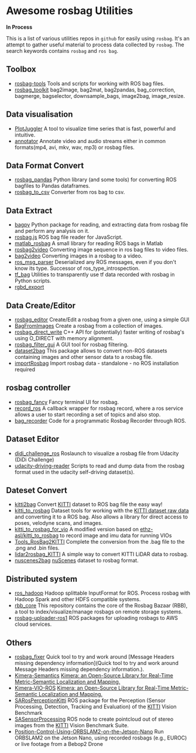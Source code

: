 # Awesome rosbag Utilities

**In Process**

This is a list of various utilities repos in `github` for easily using `rosbag`. It's an attempt to gather useful material to process data collected by `rosbag`. The search keywords contains `rosbag` and `ros bag`.

## Toolbox
- [rosbag-tools](https://github.com/Kautenja/rosbag-tools) Tools and scripts for working with ROS bag files.
- [rosbag_toolkit](https://github.com/neufieldrobotics/rosbag_toolkit) bag2image, bag2mat, bag2pandas, bag_correction, bagmerge, bagselector, downsample_bags, image2bag, image_resize.

## Data visualisation
- [PlotJuggler](https://github.com/facontidavide/PlotJuggler) A tool to visualize time series that is fast, powerful and intuitive.
- [annotator](https://github.com/dsgou/annotator) Annotate video and audio streams either in common formats(mp4, avi, mkv, wav, mp3) or rosbag files.

## Data Format Convert
- [rosbag_pandas](https://github.com/eurogroep/rosbag_pandas) Python library (and some tools) for converting ROS bagfiles to Pandas dataframes.
- [rosbag_to_csv](https://github.com/AtsushiSakai/rosbag_to_csv) Converter from ros bag to csv.

## Data Extract
- [bagpy](https://github.com/jmscslgroup/bagpy) Python package for reading, and extracting data from rosbag file and perform any analysis on it.
- [rosbag.js](rosbag.js) ROS bag file reader for JavaScript.
- [matlab_rosbag](https://github.com/bcharrow/matlab_rosbag) A small library for reading ROS bags in Matlab
- [rosbag2video](rosbag2video) Converting image sequence in ros bag files to video files.
- [bag2video](https://github.com/OSUrobotics/bag2video) Converting images in a rosbag to a video.
- [ros_msg_parser](https://github.com/facontidavide/ros_msg_parser) Deserialized any ROS messages, even if you don't know its type. Successor of ros_type_introspection.
- [tf_bag](https://github.com/IFL-CAMP/tf_bag) Utilities to transparently use tf data recorded with rosbag in Python scripts.
- [rgbd_export]()

## Data Create/Editor
- [rosbag_editor](https://github.com/facontidavide/rosbag_editor) Create/Edit a rosbag from a given one, using a simple GUI
- [BagFromImages](https://github.com/search?o=desc&p=2&q=rosbag&s=stars&type=Repositories) Create a rosbag from a collection of images.
- [rosbag_direct_write](https://github.com/osrf/rosbag_direct_write) C++ API for (potentially) faster writing of rosbag's using O_DIRECT with memory alignment.
- [rosbag_filter_gui](https://github.com/AtsushiSakai/rosbag_filter_gui) A GUI tool for rosbag filtering.
- [dataset2bag](https://github.com/lrse/dataset2bag) This package allows to convert non-ROS datasets containing images and other sensor data to a rosbag file.
- [importRosbag](https://github.com/event-driven-robotics/importRosbag) Import rosbag data - standalone - no ROS installation required

## rosbag controller
- [rosbag_fancy](https://github.com/xqms/rosbag_fancy) Fancy terminal UI for rosbag.
- [record_ros](https://github.com/epfl-lasa/record_ros) A callback wrapper for rosbag record, where a ros service allows a user to start recording a set of topics and also stop.
- [bag_recorder](https://github.com/joshs333/bag_recorder) Code for a programmatic Rosbag Recorder through ROS.

## Dataset Editor
- [didi_challenge_ros](didi_challenge_ros) Roslaunch to visualize a rosbag file from Udacity (DiDi Challenge)
- [udacity-driving-reader](https://github.com/rwightman/udacity-driving-reader) Scripts to read and dump data from the rosbag format used in the udacity self-driving dataset(s).

## Dateset Convert
- [kitti2bag](https://github.com/tomas789/kitti2bag) Convert [KITTI](http://www.cvlibs.net/datasets/kitti/index.php) dataset to ROS bag file the easy way!
- [kitti_to_rosbag](https://github.com/ethz-asl/kitti_to_rosbag) Dataset tools for working with the [KITTI dataset raw data](http://www.cvlibs.net/datasets/kitti/raw_data.php) and converting it to a ROS bag. Also allows a library for direct access to poses, velodyne scans, and images.
- [kitti_to_rosbag_for_vio](https://github.com/PetWorm/kitti_to_rosbag_for_vio) A modified version based on [ethz-asl/kitti_to_rosbag](https://github.com/ethz-asl/kitti_to_rosbag) to record image and imu data for running VIOs
- [Tools_RosBag2KITTI](https://github.com/leofansq/Tools_RosBag2KITTI) Complete the conversion from the .bag file to the .png and .bin files.
- [lidar2rosbag_KITTI](https://github.com/AbnerCSZ/lidar2rosbag_KITTI) A simple way to convert KITTI LiDAR data to rosbag.
- [nuscenes2bag](https://github.com/clynamen/nuscenes2bag) [nuScenes](https://www.nuscenes.org/) dataset to rosbag format.

## Distributed system
- [ros_hadoop](https://github.com/autovia/ros_hadoop) Hadoop splittable InputFormat for ROS. Process rosbag with Hadoop Spark and other HDFS compatible systems.
- [rbb_core](https://github.com/AMZ-Driverless/rbb_core) This repository contains the core of the Rosbag Bazaar (RBB), a tool to index/visualize/manage rosbags on remote storage systems.
- [rosbag-uploader-ros1](https://github.com/search?o=desc&p=4&q=rosbag&s=stars&type=Repositories) ROS packages for uploading rosbags to AWS cloud services.

## Others
- [rosbag_fixer](https://github.com/gavanderhoorn/rosbag_fixer) Quick tool to try and work around [Message Headers missing dependency information](Quick tool to try and work around Message Headers missing dependency information.).
- [Kimera-Semantics](https://github.com/MIT-SPARK/Kimera-Semantics)  [Kimera: an Open-Source Library for Real-Time Metric-Semantic Localization and Mapping.](https://arxiv.org/abs/1910.02490)
- [Kimera-VIO-ROS](https://github.com/MIT-SPARK/Kimera-VIO-ROS) [Kimera: an Open-Source Library for Real-Time Metric-Semantic Localization and Mapping.](https://arxiv.org/abs/1910.02490)
- [SARosPerceptionKitti](https://github.com/appinho/SARosPerceptionKitti) ROS package for the Perception (Sensor Processing, Detection, Tracking and Evaluation) of the [KITTI](http://www.cvlibs.net/datasets/kitti/index.php) Vision Benchmark
- [SASensorProcessing](SASensorProcessing) ROS node to create pointcloud out of stereo images from the [KITTI](http://www.cvlibs.net/datasets/kitti/index.php) Vision Benchmark Suite.
- [Position-Control-Using-ORBSLAM2-on-the-Jetson-Nano](https://github.com/tau-adl/Position-Control-Using-ORBSLAM2-on-the-Jetson-Nano) Run ORBSLAM2 on the Jetson Nano, using recorded rosbags (e.g., EUROC) or live footage from a Bebop2 Drone